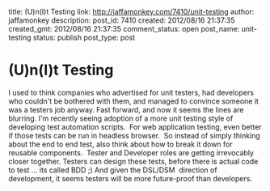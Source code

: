 title: (U)n(I)t Testing
link: http://jaffamonkey.com/7410/unit-testing
author: jaffamonkey
description: 
post_id: 7410
created: 2012/08/16 21:37:35
created_gmt: 2012/08/16 21:37:35
comment_status: open
post_name: unit-testing
status: publish
post_type: post

# (U)n(I)t Testing

I used to think companies who advertised for unit testers, had developers who couldn't be bothered with them, and managed to convince someone it was a testers job anyway. Fast forward, and now it seems the lines are blurring. I'm recently seeing adoption of a more unit testing style of developing test automation scripts.  For web application testing, even better if those tests can be run in headless browser.  So instead of simply thinking about the end to end test, also think about how to break it down for reusable components.  Tester and Developer roles are getting irrevocably closer together. Testers can design these tests, before there is actual code to test ... its called BDD ;) And given the DSL/DSM  direction of development, it seems testers will be more future-proof than developers.